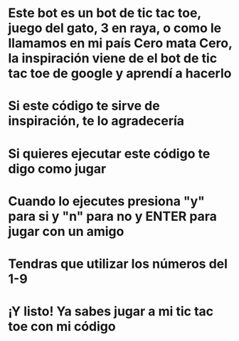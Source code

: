 # Este bot es un bot de tic tac toe, juego del gato, 3 en raya, o como le llamamos en mi país Cero mata Cero, la inspiración viene de el bot de tic tac toe de google y aprendí a hacerlo
# Si este código te sirve de inspiración, te lo agradecería
# Si quieres ejecutar este código te digo como jugar
# Cuando lo ejecutes presiona "y" para si y "n" para no y ENTER para jugar con un amigo
# Tendras que utilizar los números del 1-9
# ¡Y listo! Ya sabes jugar a mi tic tac toe con mi código

